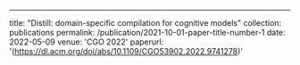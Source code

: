 ---
title: "Distill: domain-specific compilation for cognitive models"
collection: publications
permalink: /publication/2021-10-01-paper-title-number-1
date: 2022-05-09
venue: 'CGO 2022'
paperurl: '(https://dl.acm.org/doi/abs/10.1109/CGO53902.2022.9741278)'
